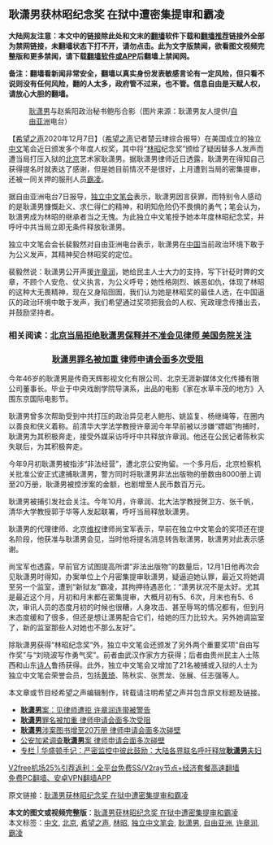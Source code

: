  <h2>耿潇男获林昭纪念奖 在狱中遭密集提审和霸凌</h2> <p class="notice"><b>大陆网友注意：本文中的链接除此处和文末的<a href="https://github.com/bannedbook/fanqiang" >翻墙</a>软件下载和<a href="https://github.com/killgcd/justmysocks/blob/master/README.md">翻墙推荐</a>链接外全部为禁网链接，未翻墙状态下打不开，请勿点击。此为文字版禁闻，欲看图文视频完整版和更多禁闻，请下载<a href="https://github.com/bannedbook/fanqiang">翻墙软件或APP</a>后翻墙上禁闻网。</p><p>备注：翻墙看新闻非常安全，翻墙以真实身份发表敏感言论有一定风险，但只看不说则没有任何风险，翻的人太多，政府管不过来，也不管。信息自由是天赋人权，请放心大胆的翻墙。</b></p>  <div class="entry"> <figure><figcaption><a href="https://www.bannedbook.org/bnews/tag/%e8%80%bf%e6%bd%87%e7%94%b7/" class="st_tag internal_tag" rel="tag" title="标签 耿潇男 下的日志">耿潇男</a>与赵紫阳政治秘书鲍彤合影（图片来源：耿潇男友人提供/<a href="https://www.bannedbook.org/bnews/tag/%e8%87%aa%e7%94%b1%e4%ba%9a%e6%b4%b2/" class="st_tag internal_tag" rel="tag" title="标签 自由亚洲 下的日志">自由亚洲</a>电台）</figcaption></figure> <p>【<span class='wp_keywordlink_affiliate'><a href="https://www.soundofhope.org" title="希望之声" target="_blank">希望之声</a></span>2020年12月7日】（<a href="https://www.bannedbook.org/bnews/tag/%e5%b8%8c%e6%9c%9b%e4%b9%8b%e5%a3%b0/" class="st_tag internal_tag" rel="tag" title="标签 希望之声 下的日志">希望之声</a>记者楚云珒综合报导）在美国成立的独立<a href="https://www.bannedbook.org/bnews/tag/%e4%b8%ad%e6%96%87/" class="st_tag internal_tag" rel="tag" title="标签 中文 下的日志">中文</a>笔会近日颁发多个年度人权奖，其中将“<a href="https://www.bannedbook.org/bnews/tag/%e6%9e%97%e6%98%ad/" class="st_tag internal_tag" rel="tag" title="标签 林昭 下的日志">林昭</a>纪念奖”颁给了疑因替多人发声而遭当局打压入狱的<a href="https://www.bannedbook.org/bnews/tag/%e5%8c%97%e4%ba%ac/" class="st_tag internal_tag" rel="tag" title="标签 北京 下的日志">北京</a>艺术家耿潇男。据耿潇男律师近日透露，耿潇男在得知自己获得提名时就表达了感谢，但是她目前情况不是很好，上月遭到当局的密集提审，还被一同关押的服刑人员<a href="https://www.bannedbook.org/bnews/tag/%e9%9c%b8%e5%87%8c/" class="st_tag internal_tag" rel="tag" title="标签 霸凌 下的日志">霸凌</a>。</p> <p>据自由亚洲电台7日报导，<a href="https://www.bannedbook.org/bnews/tag/%e7%8b%ac%e7%ab%8b%e4%b8%ad%e6%96%87%e7%ac%94%e4%bc%9a/" class="st_tag internal_tag" rel="tag" title="标签 独立中文笔会 下的日志">独立中文笔会</a>表示，耿潇男因言获罪，而特别令人感动的是耿潇男慷慨赴义、求仁得仁的精神，和明知危险仍不畏惧的勇气；笔会认为，耿潇男成为林昭的继承者当之无愧。为此独立中文笔授予她本年度林昭纪念奖，并呼吁中共当局立即无条件释放耿潇男。</p> <p>独立中文笔会会长裴毅然对自由亚洲电台表示，耿潇男在<span class='wp_keywordlink_affiliate'><a href="https://www.bannedbook.org/" title="中国" target="_blank">中国</a></span>当前政治环境下敢于为公义发声，其精神契合林昭奖的定位。</p>  <p>裴毅然说：耿潇男公开声援<a href="https://www.bannedbook.org/bnews/tag/%e8%ae%b8%e7%ab%a0%e6%b6%a6/" class="st_tag internal_tag" rel="tag" title="标签 许章润 下的日志">许章润</a>，她给民主人士大力的支持，写下针砭时弊的文章，不顾个人安危、仗义执言，为公义呼号；她性格刚烈、嫉恶如仇，体现了林昭的这种大无畏精神，现在又身陷囹圄，我们认为她是林昭奖的最佳人选，在中国逼仄的政治环境中敢于发声，我们希望通过奖项把我会的人权、宪政理念传播出去，并鼓励坚持者。</p> <h3>相关阅读：<a href="https://www.soundofhope.org/post/423427">北京当局拒绝耿潇男保释并不准会见律师 美国务院关注</a></h3> <h3>                      <a href="https://www.soundofhope.org/post/445270">耿潇男罪名被加重 律师申请会面多次受阻</a></h3> <p>今年46岁的耿潇男是传奇天辉影视文化有限公司、北京无涯新媒体文化传播有限公司董事长。毕业于中央戏剧学院导演系，出品的电影《家在水草丰茂的地方》入围东京国际电影节。</p> <p>耿潇男曾多次帮助受到中共打压的政治异见老人鲍彤、姚监复、杨继绳等，在圈内以善良和侠义着称。前清华大学法学教授许章润今年早前被以涉嫌“嫖娼”拘捕时，耿潇男为其积极奔走，接受外媒采访呼吁中共释放许章润。他还在公民记者陈秋实失联后，为其积极奔走。</p>  <p>今年9月初耿潇男被指涉“非法经营”，遭北京公安拘留。一个多月后，北京检察机关批准公安正式逮捕耿潇男，警方同时将耿潇男非法出版物的册数由8000册上调至20万册，耿潇男被控涉案的金额，也剧增至人民币数百万元。</p> <p>耿潇男被捕引发社会关注。今年10月，许章润、北大法学教授贺卫方、张千帆，清华大学教授郭于华等人发起联署，呼吁当局释放耿潇男。</p> <p>耿潇男的代理律师、北京<span class='wp_keywordlink_affiliate'><a href="https://www.bannedbook.org/bnews/weiquan/" title="维权" target="_blank">维权</a></span>律师尚宝军表示，早前在独立中文笔会的奖项还在提名阶段，他获准与耿潇男会见，当时他将提名消息转告耿潇男，耿潇男对此表示感谢。</p>  <p>尚宝军也透露，早前官方试图提高所谓“非法出版物”的数量后，12月1日他再次会见耿潇男时得知，办案单位上个月密集提审耿潇男，疑逼迫她认罪，最近又将她调至另一个监室，遭到“新狱友”霸凌，其拘押待遇恶化：“潇男状况不是太好。尤其是最近这个月，月初和月末都在密集提审，大概月初有5、6次，月末也有5、6次，审讯人员的态度月初的时候也很糟，人身攻击、甚至辱骂的情况都有，但到月末态度缓和了很多，但还是想让潇男配合它们，给她的压力比较大。另外她调监室了，新的监室那些人对她也不那么友好”。</p> <p>除耿潇男获得“林昭纪念奖”外，独立中文笔会还颁发了另外两个重要奖项“自由写作奖”与“刘晓波写作勇气奖”。前者由武汉作家方方获得；后者由贵州民主人士陈西和山东<span class='wp_keywordlink'><a href="https://www.bannedbook.org/forum11/topic295.html" title="禁片：诗人的悲歌" target="_blank">诗人</a></span>鲁扬获得。此外，独立中文笔会又增加了21名被捕或入狱的人士为独立中文笔会荣誉会员，包括<span class='wp_keywordlink'><a href="https://www.bannedbook.org/forum10/topic200.html" title="黄琦" target="_blank">黄琦</a></span>、陈秋实、张贾龙、张展、任志强等人。</p> <p>本文章或节目经希望之声编辑制作，转载请注明希望之声并包含原文标题及链接。</p>  <ul class='op-related-articles' title='相关阅读'> <li><a href='https://www.bannedbook.org/bnews/headline/20201121/1434757.html' target='_blank'><b>耿潇男</b>案：见律师遭拒 许章润连带被警告</a></li> <li><a href='https://www.bannedbook.org/bnews/comments/20201121/1434670.html' target='_blank'><b>耿潇男</b>罪名被加重 律师申请会面多次受阻</a></li> <li><a href='https://www.bannedbook.org/bnews/headline/20201120/1434178.html' target='_blank'><b>耿潇男</b>涉案图书增至20万册 律师申请会面多次碰壁</a></li> <li><a href='https://www.bannedbook.org/bnews/headline/20201120/1434169.html' target='_blank'>公安加紧调查<b>耿潇男</b>案 律师申请会面多次碰壁</a></li> <li><a href='https://www.bannedbook.org/bnews/ssgc/20201111/1429036.html' target='_blank'>专栏 | 华盛顿手记：严密监控中彼此鼓励：大陆各界联名呼吁释放<b>耿潇男</b>夫妇</a></li> </ul> <p class="texttj"> <a href="https://www.bannedbook.org/forum23/topic22702.html" target="_blank">V2free机场25%引荐返利：全平台免费SS/V2ray节点+经济套餐高速翻墙</a><br/> <a href="https://github.com/bannedbook/fanqiang/wiki/%E7%A6%81%E9%97%BB%E7%BD%91%E5%AE%89%E5%8D%93%E7%BF%BB%E5%A2%99%E6%96%B0%E9%97%BBAPP" target="_blank">免费PC翻墙、安卓VPN翻墙APP</a></p><p>原文链接：<a class="src_link"  href="https://www.soundofhope.org/post/451432" target="_blank">耿潇男获林昭纪念奖 在狱中遭密集提审和霸凌</a></p><a name='sharetosocial'></a>       <div><b>本文的图文或视频完整版</b>：<a href='https://www.bannedbook.org/bnews/comments/20201208/1444133.html'>耿潇男获林昭纪念奖 在狱中遭密集提审和霸凌</a></div>  </div><!--END ENTRY--> <div class="postfooter"> <div>本文标签：<a href="https://www.bannedbook.org/bnews/tag/%e4%b8%ad%e6%96%87/" rel="tag">中文</a>, <a href="https://www.bannedbook.org/bnews/tag/%e5%8c%97%e4%ba%ac/" rel="tag">北京</a>, <a href="https://www.bannedbook.org/bnews/tag/%e5%b8%8c%e6%9c%9b%e4%b9%8b%e5%a3%b0/" rel="tag">希望之声</a>, <a href="https://www.bannedbook.org/bnews/tag/%e6%9e%97%e6%98%ad/" rel="tag">林昭</a>, <a href="https://www.bannedbook.org/bnews/tag/%e7%8b%ac%e7%ab%8b%e4%b8%ad%e6%96%87%e7%ac%94%e4%bc%9a/" rel="tag">独立中文笔会</a>, <a href="https://www.bannedbook.org/bnews/tag/%e8%80%bf%e6%bd%87%e7%94%b7/" rel="tag">耿潇男</a>, <a href="https://www.bannedbook.org/bnews/tag/%e8%87%aa%e7%94%b1%e4%ba%9a%e6%b4%b2/" rel="tag">自由亚洲</a>, <a href="https://www.bannedbook.org/bnews/tag/%e8%ae%b8%e7%ab%a0%e6%b6%a6/" rel="tag">许章润</a>, <a href="https://www.bannedbook.org/bnews/tag/%e9%9c%b8%e5%87%8c/" rel="tag">霸凌</a></div>  </div><!--END POSTFOOTER--> 